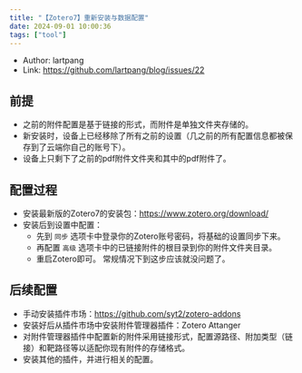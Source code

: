 ```yaml
---
title: "【Zotero7】重新安装与数据配置"
date: 2024-09-01 10:00:36
tags: ["tool"]
---
```


<!--more-->

- Author: lartpang
- Link: https://github.com/lartpang/blog/issues/22

## 前提

- 之前的附件配置是基于链接的形式，而附件是单独文件夹存储的。
- 新安装时，设备上已经移除了所有之前的设置（几之前的所有配置信息都被保存到了云端你自己的账号下）。
- 设备上只剩下了之前的pdf附件文件夹和其中的pdf附件了。

## 配置过程

- 安装最新版的Zotero7的安装包：https://www.zotero.org/download/
- 安装后到设置中配置：
    - 先到 `同步` 选项卡中登录你的Zotero账号密码，将基础的设置同步下来。
    - 再配置 `高级` 选项卡中的已链接附件的根目录到你的附件文件夹目录。
    - 重启Zotero即可。
常规情况下到这步应该就没问题了。

## 后续配置

- 手动安装插件市场：https://github.com/syt2/zotero-addons
- 安装好后从插件市场中安装附件管理器插件：Zotero Attanger
- 对附件管理器插件中配置新的附件采用链接形式，配置源路径、附加类型（链接）和靶路径等以适配你现有附件的存储格式。
- 安装其他的插件，并进行相关的配置。